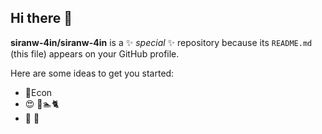 ## Hi there 👋

**siranw-4in/siranw-4in** is a ✨ _special_ ✨ repository because its `README.md` (this file) appears on your GitHub profile.

Here are some ideas to get you started:

- 📖Econ
- 😍 🏃🏊🐈
- 🌟 🐶

